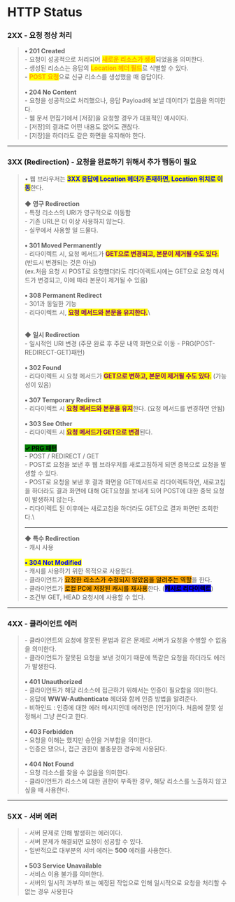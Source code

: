 # HTTP Status

### **2XX - 요청 정상 처리**

> **• 201 Created**\
> \- 요청이 성공적으로 처리되어 <mark style="color:orange;">**새로운 리소스가 생성**</mark>되었음을 의미한다.\
> \- 생성된 리소스는 응답의 <mark style="color:orange;">**Location 헤더 필드**</mark>로 식별할 수 있다.\
> \- <mark style="color:orange;">**POST 요청**</mark>으로 신규 리소스를 생성했을 때 응답이다.\
> \
> **• 204 No Content**\
> \- 요청을 성공적으로 처리했으나, 응답 Payload에 보낼 데이터가 없음을 의미한다.\
> \- 웹 문서 편집기에서 \[저장]을 요청할 경우가 대표적인 예시이다.\
> \- \[저장]의 결과로 어떤 내용도 없어도 괜찮다.\
> \- \[저장]을 하더라도 같은 화면을 유지해야 한다.

***

### **3XX (Redirection) - 요청을 완료하기 위해서 추가 행동이 필요**

> • 웹 브라우저는 <mark style="color:blue;">**3XX 응답에 Location 헤더가 존재하면, Location 위치로 이동**</mark>한다.\
> \
> **◆ 영구 Redirection**\
> \- 특정 리소스의 URI가 영구적으로 이동함\
> \- 기존 URL은 더 이상 사용하지 않는다. \
> \- 실무에서 사용할 일 드물다.\
> \
> **• 301 Moved Permanently**\
> \- 리다이렉트 시, 요청 메서드가 <mark style="color:purple;">**GET으로 변경되고, 본문이 제거될 수도 있다**</mark><mark style="color:purple;">.</mark> (반드시 변경되는 것은 아님)\
> (ex.처음 요청 시 POST로 요청했더라도 리다이렉트시에는 GET으로 요청 메서드가 변경되고, 이에 따라 본문이 제거될 수 있음)\
> \
> **• 308 Permanent Redirect**\
> \- 301과 동일한 기능\
> \- 리다이렉트 시, <mark style="color:purple;">**요청 메서드와 본문을 유지한다.**</mark>\
>
>
> \
> **◆ 일시 Redirection**\
> \- 일시적인 URI 변경 (주문 완료 후 주문 내역 화면으로 이동 - PRG(POST-REDIRECT-GET)패턴)\
> \
> **• 302 Found**\
> \- 리다이렉트 시 요청 메서드가 <mark style="color:purple;">**GET으로 변하고, 본문이 제거될 수도 있다**</mark><mark style="color:purple;">.</mark> (가능성이 있음)\
> \
> **• 307 Temporary Redirect**\
> \- 리다이렉트 시 <mark style="color:purple;">**요청 메서드와 본문을 유지**</mark>한다. (요청 메서드를 변경하면 안됨)\
> \
> **• 303 See Other**\
> \- 리다이렉트 시 <mark style="color:purple;">**요청 메서드가 GET으로 변경**</mark>된다.\
> \
> <mark style="background-color:green;">**✓ PRG 패턴**</mark>\
> \- POST / REDIRECT / GET\
> \- POST로 요청을 보낸 후 웹 브라우저를 새로고침하게 되면 중복으로 요청을 발생할 수 있다.\
> \- POST로 요청을 보낸 후 결과 화면을 GET메서드로 리다이렉트하면, 새로고침을 하더라도 결과 화면에 대해 GET요청을 보내게 되어 POST에 대한 중복 요청이 발생하지 않는다.\
> \- 리다이렉트 된 이후에는 새로고침을 하더라도 GET으로 결과 화면만 조회한다.\
>
>
> ***
>
> **◆ 특수 Redirection**\
> \- 캐시 사용\
> \
> <mark style="color:blue;">**• 304 Not Modified**</mark>\
> \- 캐시를 사용하기 위한 목적으로 사용한다.\
> \- 클라이언트가 <mark style="background-color:orange;">요청한 리소스가 수정되지 않았음을 알려주는 역할</mark>을 한다.\
> \- 클라이언트가 <mark style="background-color:orange;">로컬 PC에 저장된 캐시를 재사용</mark>한다. (<mark style="background-color:blue;">**캐시로 리다이렉트**</mark>)\
> \- 조건부 GET, HEAD 요청시에 사용할 수 있다.

***

### **4XX - 클라이언트 에러**

> \- 클라이언트의 요청에 잘못된 문법과 같은 문제로 서버가 요청을 수행할 수 없음을 의미한다.\
> \- 클라이언트가 잘못된 요청을 보낸 것이기 때문에 똑같은 요청을 하더라도 에러가 발생한다.\
> \
> **• 401 Unauthorized**\
> \- 클라이언트가 해당 리소스에 접근하기 위해서는 인증이 필요함을 의미한다.\
> \- 응답에 **WWW-Authenticate** 헤더와 함께 인증 방법을 알려준다.\
> \- 비하인드 : 인증에 대한 에러 메시지인데 에러명은 \[인가]이다. 처음에 잘못 설정해서 그냥 쓴다고 한다.\
> \
> **• 403 Forbidden**\
> \- 요청을 이해는 했지만 승인을 거부함을 의미한다.\
> \- 인증은 됐으나, 접근 권한이 불충분한 경우에 사용된다.\
> \
> **• 404 Not Found**\
> \- 요청 리소스를 찾을 수 없음을 의미한다.\
> \- 클라이언트가 리소스에 대한 권한이 부족한 경우, 해당 리소스를 노출하지 않고 싶을 때 사용한다.

***

### **5XX - 서버 에러**

> \- 서버 문제로 인해 발생하는 에러이다.\
> \- 서버 문제가 해결되면 요청이 성공할 수 있다.\
> \- 일반적으로 대부분의 서버 에러는 **500** 에러를 사용한다.\
> \
> **• 503 Service Unavailable**\
> \- 서비스 이용 불가를 의미한다.\
> \- 서버의 일시적 과부하 또는 예정된 작업으로 인해 일시적으로 요청을 처리할 수 없는 경우 사용한다
